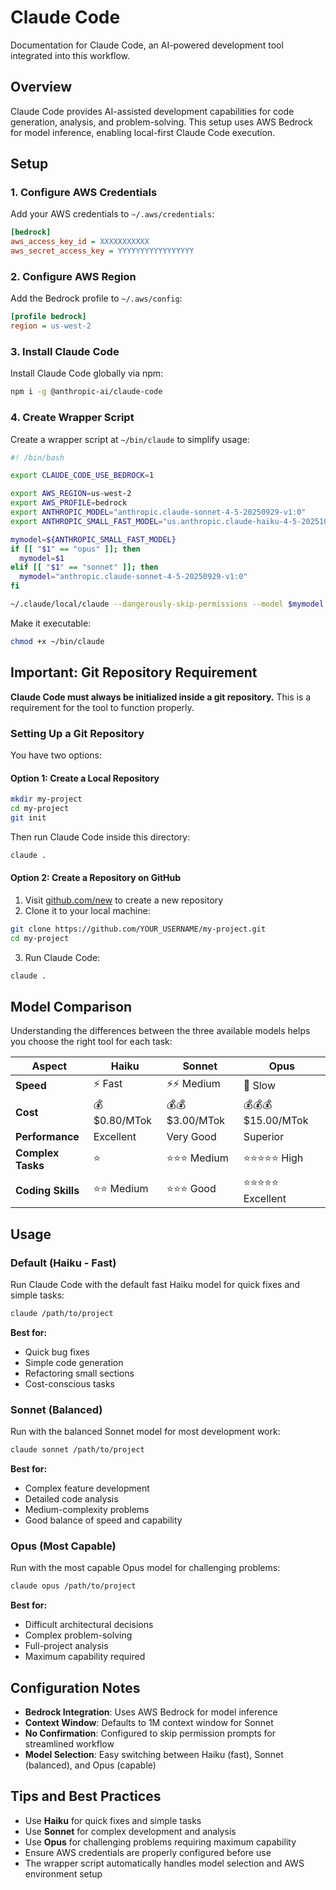 # Claude Code

Documentation for Claude Code, an AI-powered development tool integrated into this workflow.

## Overview

Claude Code provides AI-assisted development capabilities for code generation, analysis, and problem-solving. This setup uses AWS Bedrock for model inference, enabling local-first Claude Code execution.

## Setup

### 1. Configure AWS Credentials

Add your AWS credentials to `~/.aws/credentials`:

```ini
[bedrock]
aws_access_key_id = XXXXXXXXXXX
aws_secret_access_key = YYYYYYYYYYYYYYYYY
```

### 2. Configure AWS Region

Add the Bedrock profile to `~/.aws/config`:

```ini
[profile bedrock]
region = us-west-2
```

### 3. Install Claude Code

Install Claude Code globally via npm:

```bash
npm i -g @anthropic-ai/claude-code
```

### 4. Create Wrapper Script

Create a wrapper script at `~/bin/claude` to simplify usage:

```bash
#! /bin/bash

export CLAUDE_CODE_USE_BEDROCK=1

export AWS_REGION=us-west-2
export AWS_PROFILE=bedrock
export ANTHROPIC_MODEL="anthropic.claude-sonnet-4-5-20250929-v1:0"
export ANTHROPIC_SMALL_FAST_MODEL="us.anthropic.claude-haiku-4-5-20251001-v1:0"

mymodel=${ANTHROPIC_SMALL_FAST_MODEL}
if [[ "$1" == "opus" ]]; then
  mymodel=$1
elif [[ "$1" == "sonnet" ]]; then
  mymodel="anthropic.claude-sonnet-4-5-20250929-v1:0"
fi

~/.claude/local/claude --dangerously-skip-permissions --model $mymodel $@
```

Make it executable:

```bash
chmod +x ~/bin/claude
```

## Important: Git Repository Requirement

**Claude Code must always be initialized inside a git repository.** This is a requirement for the tool to function properly.

### Setting Up a Git Repository

You have two options:

#### Option 1: Create a Local Repository

```bash
mkdir my-project
cd my-project
git init
```

Then run Claude Code inside this directory:

```bash
claude .
```

#### Option 2: Create a Repository on GitHub

1. Visit [github.com/new](https://github.com/new) to create a new repository
2. Clone it to your local machine:

```bash
git clone https://github.com/YOUR_USERNAME/my-project.git
cd my-project
```

3. Run Claude Code:

```bash
claude .
```

## Model Comparison

Understanding the differences between the three available models helps you choose the right tool for each task:

| Aspect | Haiku | Sonnet | Opus |
|--------|-------|--------|------|
| **Speed** | ⚡ Fast | ⚡⚡ Medium | 🐌 Slow |
| **Cost** | 💰 $0.80/MTok | 💰💰 $3.00/MTok | 💰💰💰 $15.00/MTok |
| **Performance** | Excellent | Very Good | Superior |
| **Complex Tasks** | ⭐ | ⭐⭐⭐ Medium | ⭐⭐⭐⭐⭐ High |
| **Coding Skills** | ⭐⭐ Medium | ⭐⭐⭐ Good | ⭐⭐⭐⭐⭐ Excellent |

## Usage

### Default (Haiku - Fast)

Run Claude Code with the default fast Haiku model for quick fixes and simple tasks:

```bash
claude /path/to/project
```

**Best for:**
- Quick bug fixes
- Simple code generation
- Refactoring small sections
- Cost-conscious tasks

### Sonnet (Balanced)

Run with the balanced Sonnet model for most development work:

```bash
claude sonnet /path/to/project
```

**Best for:**
- Complex feature development
- Detailed code analysis
- Medium-complexity problems
- Good balance of speed and capability

### Opus (Most Capable)

Run with the most capable Opus model for challenging problems:

```bash
claude opus /path/to/project
```

**Best for:**
- Difficult architectural decisions
- Complex problem-solving
- Full-project analysis
- Maximum capability required

## Configuration Notes

- **Bedrock Integration**: Uses AWS Bedrock for model inference
- **Context Window**: Defaults to 1M context window for Sonnet
- **No Confirmation**: Configured to skip permission prompts for streamlined workflow
- **Model Selection**: Easy switching between Haiku (fast), Sonnet (balanced), and Opus (capable)

## Tips and Best Practices

- Use **Haiku** for quick fixes and simple tasks
- Use **Sonnet** for complex development and analysis
- Use **Opus** for challenging problems requiring maximum capability
- Ensure AWS credentials are properly configured before use
- The wrapper script automatically handles model selection and AWS environment setup
